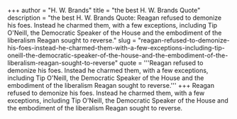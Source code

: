 +++
author = "H. W. Brands"
title = "the best H. W. Brands Quote"
description = "the best H. W. Brands Quote: Reagan refused to demonize his foes. Instead he charmed them, with a few exceptions, including Tip O'Neill, the Democratic Speaker of the House and the embodiment of the liberalism Reagan sought to reverse."
slug = "reagan-refused-to-demonize-his-foes-instead-he-charmed-them-with-a-few-exceptions-including-tip-oneill-the-democratic-speaker-of-the-house-and-the-embodiment-of-the-liberalism-reagan-sought-to-reverse"
quote = '''Reagan refused to demonize his foes. Instead he charmed them, with a few exceptions, including Tip O'Neill, the Democratic Speaker of the House and the embodiment of the liberalism Reagan sought to reverse.'''
+++
Reagan refused to demonize his foes. Instead he charmed them, with a few exceptions, including Tip O'Neill, the Democratic Speaker of the House and the embodiment of the liberalism Reagan sought to reverse.
